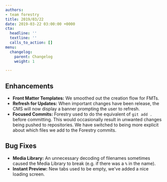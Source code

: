 ```yaml
---
authors:
- team forestry
title: 2019/03/22
date: 2019-03-22 03:00:00 +0000
cta:
  headline: ''
  textline: ''
  calls_to_action: []
menu:
  changelog:
    parent: Changelog
    weight: 1

---
```

## Enhancements

* **Front Matter Templates:** We smoothed out the creation flow for FMTs.
* **Refresh for Updates:** When important changes have been release, the CMS will now display a banner prompting the user to refresh.
* **Focused Commits:**  Forestry used to do the equivalent of `git add .` before committing. This would occasionally result in unwanted changes being pushed to repositories. We have switched to being more explicit about which files we add to the Forestry commits.

## Bug Fixes

* **Media Library:** An unnecessary decoding of filenames sometimes caused the Media Library to break (e.g. if there was a `%` in the name).
* **Instant Preview:** New tabs used to be empty, we've added a nice loading screen.